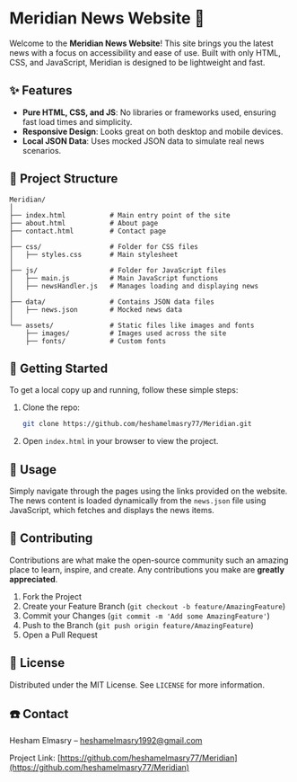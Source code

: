 
# Meridian News Website :newspaper:

Welcome to the **Meridian News Website**! This site brings you the latest news with a focus on accessibility and ease of use. Built with only HTML, CSS, and JavaScript, Meridian is designed to be lightweight and fast.

## :sparkles: Features

- **Pure HTML, CSS, and JS**: No libraries or frameworks used, ensuring fast load times and simplicity.
- **Responsive Design**: Looks great on both desktop and mobile devices.
- **Local JSON Data**: Uses mocked JSON data to simulate real news scenarios.

## :file_folder: Project Structure

```
Meridian/
│
├── index.html           # Main entry point of the site
├── about.html           # About page
├── contact.html         # Contact page
│
├── css/                 # Folder for CSS files
│   ├── styles.css       # Main stylesheet
│
├── js/                  # Folder for JavaScript files
│   ├── main.js          # Main JavaScript functions
│   ├── newsHandler.js   # Manages loading and displaying news
│
├── data/                # Contains JSON data files
│   ├── news.json        # Mocked news data
│
└── assets/              # Static files like images and fonts
    ├── images/          # Images used across the site
    ├── fonts/           # Custom fonts
```

## :rocket: Getting Started

To get a local copy up and running, follow these simple steps:

1. Clone the repo:
   ```bash
   git clone https://github.com/heshamelmasry77/Meridian.git
   ```
2. Open `index.html` in your browser to view the project.

## :wrench: Usage

Simply navigate through the pages using the links provided on the website. The news content is loaded dynamically from the `news.json` file using JavaScript, which fetches and displays the news items.

## :busts_in_silhouette: Contributing

Contributions are what make the open-source community such an amazing place to learn, inspire, and create. Any contributions you make are **greatly appreciated**.

1. Fork the Project
2. Create your Feature Branch (`git checkout -b feature/AmazingFeature`)
3. Commit your Changes (`git commit -m 'Add some AmazingFeature'`)
4. Push to the Branch (`git push origin feature/AmazingFeature`)
5. Open a Pull Request

## :memo: License

Distributed under the MIT License. See `LICENSE` for more information.

## :phone: Contact

Hesham Elmasry – [heshamelmasry1992@gmail.com](mailto:heshamelmasry1992@gmail.com)

Project Link: [https://github.com/heshamelmasry77/Meridian](https://github.com/heshamelmasry77/Meridian)
